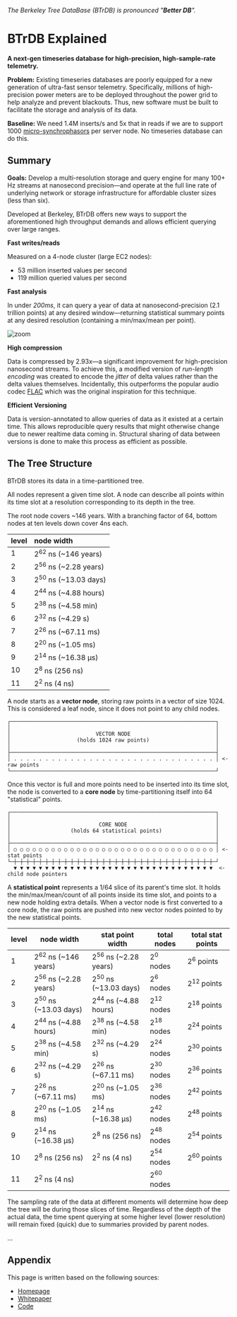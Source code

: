 _The Berkeley Tree DataBase (BTrDB) is pronounced "**Better DB**"._

# BTrDB Explained

__A next-gen timeseries database for high-precision, high-sample-rate telemetry.__

__Problem:__ Existing timeseries databases are poorly equipped for a new
generation of ultra-fast sensor telemetry. Specifically, millions of
high-precision power meters are to be deployed throughout the power grid to help
analyze and prevent blackouts. Thus, new software must be built to facilitate
the storage and analysis of its data.

__Baseline:__ We need 1.4M inserts/s and 5x that in reads if we are to support
1000 [micro-synchrophasors](https://arxiv.org/abs/1605.02813) per server node.  No timeseries database can do
this.

## Summary

__Goals:__ Develop a multi-resolution storage and query engine for many 100+ Hz
streams at nanosecond precision—and operate at the full line rate of
underlying network or storage infrastructure for affordable cluster sizes (less
than six).

Developed at Berkeley, BTrDB offers new ways to support the aforementioned high
throughput demands and allows efficient querying over large ranges.

**Fast writes/reads**

Measured on a 4-node cluster (large EC2 nodes):

- 53 million inserted values per second
- 119 million queried values per second

**Fast analysis**

In under _200ms_, it can query a year of data at nanosecond-precision (2.1
trillion points) at any desired window—returning statistical summary points at any
desired resolution (containing a min/max/mean per point).

![zoom](https://user-images.githubusercontent.com/116838/34450616-5090c8a2-ecd3-11e7-8722-f5d7f131e909.gif)

**High compression**

Data is compressed by 2.93x—a significant improvement for high-precision
nanosecond streams. To achieve this, a modified version of _run-length encoding_
was created to encode the _jitter_ of delta values rather than the delta values
themselves.  Incidentally, this  outperforms the popular audio codec [FLAC](https://xiph.org/flac/)
which was the original inspiration for this technique.

**Efficient Versioning**

Data is version-annotated to allow queries of data as it existed at a certain
time.  This allows reproducible query results that might otherwise change due
to newer realtime data coming in.  Structural sharing of data between versions
is done to make this process as efficient as possible.

## The Tree Structure

BTrDB stores its data in a time-partitioned tree.

All nodes represent a given time slot. A node can describe all points within
its time slot at a resolution corresponding to its depth in the tree.

The root node covers ~146 years. With a branching factor of 64, bottom nodes at
ten levels down cover 4ns each.

| level | node width                       |
|:------|:---------------------------------|
| 1     | 2<sup>62</sup> ns  (~146 years)  |
| 2     | 2<sup>56</sup> ns  (~2.28 years) |
| 3     | 2<sup>50</sup> ns  (~13.03 days) |
| 4     | 2<sup>44</sup> ns  (~4.88 hours) |
| 5     | 2<sup>38</sup> ns  (~4.58 min)   |
| 6     | 2<sup>32</sup> ns  (~4.29 s)     |
| 7     | 2<sup>26</sup> ns  (~67.11 ms)   |
| 8     | 2<sup>20</sup> ns  (~1.05 ms)    |
| 9     | 2<sup>14</sup> ns  (~16.38 µs)   |
| 10    | 2<sup>8</sup> ns   (256 ns)      |
| 11    | 2<sup>2</sup> ns   (4 ns)        |

A node starts as a __vector node__, storing raw points in a vector of size 1024.
This is considered a leaf node, since it does not point to any child nodes.

```
┌─────────────────────────────────────────────────────────────────┐
│                                                                 │
│                           VECTOR NODE                           │
│                     (holds 1024 raw points)                     │
│                                                                 │
├─────────────────────────────────────────────────────────────────┤
│ . . . . . . . . . . . . . . . . . . . . . . . . . . . . . . . . │ <- raw points
└─────────────────────────────────────────────────────────────────┘
```

Once this vector is full and more points need to be inserted into its time slot,
the node is converted to a __core node__ by time-partitioning itself into 64
"statistical" points.

```
┌─────────────────────────────────────────────────────────────────┐
│                                                                 │
│                            CORE NODE                            │
│                   (holds 64 statistical points)                 │
│                                                                 │
├─────────────────────────────────────────────────────────────────┤
│ ○ ○ ○ ○ ○ ○ ○ ○ ○ ○ ○ ○ ○ ○ ○ ○ ○ ○ ○ ○ ○ ○ ○ ○ ○ ○ ○ ○ ○ ○ ○ ○ │ <- stat points
└─┼─┼─┼─┼─┼─┼─┼─┼─┼─┼─┼─┼─┼─┼─┼─┼─┼─┼─┼─┼─┼─┼─┼─┼─┼─┼─┼─┼─┼─┼─┼─┼─┘
  ▼ ▼ ▼ ▼ ▼ ▼ ▼ ▼ ▼ ▼ ▼ ▼ ▼ ▼ ▼ ▼ ▼ ▼ ▼ ▼ ▼ ▼ ▼ ▼ ▼ ▼ ▼ ▼ ▼ ▼ ▼ ▼  <- child node pointers
```

A __statistical point__ represents a 1/64 slice of its parent's time slot. It
holds the min/max/mean/count of all points inside its time slot, and points to a
new node holding extra details.  When a vector node is first converted to a core
node, the raw points are pushed into new vector nodes pointed to by the new
statistical points.

| level | node width                       | stat point width                 | total nodes          | total stat points     |
|-------|----------------------------------|----------------------------------|----------------------|-----------------------|
| 1     | 2<sup>62</sup> ns  (~146 years)  | 2<sup>56</sup> ns  (~2.28 years) | 2<sup>0</sup> nodes  | 2<sup>6</sup> points  |
| 2     | 2<sup>56</sup> ns  (~2.28 years) | 2<sup>50</sup> ns  (~13.03 days) | 2<sup>6</sup> nodes  | 2<sup>12</sup> points |
| 3     | 2<sup>50</sup> ns  (~13.03 days) | 2<sup>44</sup> ns  (~4.88 hours) | 2<sup>12</sup> nodes | 2<sup>18</sup> points |
| 4     | 2<sup>44</sup> ns  (~4.88 hours) | 2<sup>38</sup> ns  (~4.58 min)   | 2<sup>18</sup> nodes | 2<sup>24</sup> points |
| 5     | 2<sup>38</sup> ns  (~4.58 min)   | 2<sup>32</sup> ns  (~4.29 s)     | 2<sup>24</sup> nodes | 2<sup>30</sup> points |
| 6     | 2<sup>32</sup> ns  (~4.29 s)     | 2<sup>26</sup> ns  (~67.11 ms)   | 2<sup>30</sup> nodes | 2<sup>36</sup> points |
| 7     | 2<sup>26</sup> ns  (~67.11 ms)   | 2<sup>20</sup> ns  (~1.05 ms)    | 2<sup>36</sup> nodes | 2<sup>42</sup> points |
| 8     | 2<sup>20</sup> ns  (~1.05 ms)    | 2<sup>14</sup> ns  (~16.38 µs)   | 2<sup>42</sup> nodes | 2<sup>48</sup> points |
| 9     | 2<sup>14</sup> ns  (~16.38 µs)   | 2<sup>8</sup> ns   (256 ns)      | 2<sup>48</sup> nodes | 2<sup>54</sup> points |
| 10    | 2<sup>8</sup> ns   (256 ns)      | 2<sup>2</sup> ns   (4 ns)        | 2<sup>54</sup> nodes | 2<sup>60</sup> points |
| 11    | 2<sup>2</sup> ns   (4 ns)        |                                  | 2<sup>60</sup> nodes |                       |

The sampling rate of the data at different moments will determine how deep the
tree will be during those slices of time. Regardless of the depth of the actual
data, the time spent querying at some higher level (lower resolution) will
remain fixed (quick) due to summaries provided by parent nodes.

...

## Appendix

This page is written based on the following sources:

- [Homepage](http://btrdb.io/)
- [Whitepaper](https://www.usenix.org/system/files/conference/fast16/fast16-papers-andersen.pdf)
- [Code](https://github.com/BTrDB/btrdb-server)